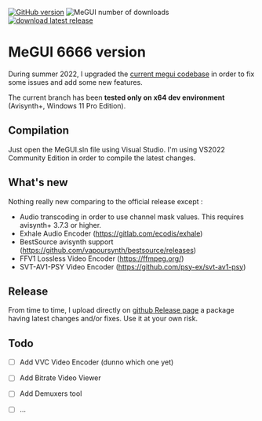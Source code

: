 [![GitHub version](https://img.shields.io/github/v/release/Kurtnoise-zeus/megui)](https://github.com/Kurtnoise-zeus/megui/)
![MeGUI number of downloads](https://img.shields.io/github/downloads/kurtnoise-zeus/megui/latest/total.svg)
[![download latest release](https://img.shields.io/badge/Megui-download-green?style=flat)](https://github.com/Kurtnoise-zeus/megui/releases/latest) 


# MeGUI 6666 version

During summer 2022, I upgraded the [current megui codebase](https://sourceforge.net/p/megui/code/HEAD/tree/megui/trunk/) in order to fix some issues and add some new features. 

The current branch has been **tested only on x64 dev environment** (Avisynth+, Windows 11 Pro Edition).


## Compilation

Just open the MeGUI.sln file using Visual Studio. I'm using VS2022 Community Edition in order to compile the latest changes.

## What's new

Nothing really new comparing to the official release except :

- Audio transcoding in order to use channel mask values. This requires avisynth+ 3.7.3 or higher.
- Exhale Audio Encoder (https://gitlab.com/ecodis/exhale)
- BestSource avisynth support (https://github.com/vapoursynth/bestsource/releases)
- FFV1 Lossless Video Encoder (https://ffmpeg.org/)
- SVT-AV1-PSY Video Encoder (https://github.com/psy-ex/svt-av1-psy) 

## Release

From time to time, I upload directly on [github Release page](https://github.com/Kurtnoise-zeus/megui/releases) a package having latest changes and/or fixes. Use it at your own risk.

## Todo

- [ ] Add VVC Video Encoder (dunno which one yet)
- [ ] Add Bitrate Video Viewer
- [ ] Add Demuxers tool
- [ ] ...


